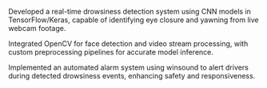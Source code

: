 Developed a real-time drowsiness detection system using CNN models in TensorFlow/Keras, capable of identifying eye closure and yawning from live webcam footage.

Integrated OpenCV for face detection and video stream processing, with custom preprocessing pipelines for accurate model inference.

Implemented an automated alarm system using winsound to alert drivers during detected drowsiness events, enhancing safety and responsiveness.
